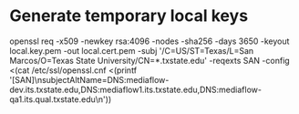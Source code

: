 # Generate temporary local keys
openssl req -x509 -newkey rsa:4096 -nodes -sha256 -days 3650 -keyout local.key.pem -out local.cert.pem -subj '/C=US/ST=Texas/L=San Marcos/O=Texas State University/CN=*.txstate.edu' -reqexts SAN -config <(cat /etc/ssl/openssl.cnf <(printf '[SAN]\nsubjectAltName=DNS:mediaflow-dev.its.txstate.edu,DNS:mediaflow1.its.txstate.edu,DNS:mediaflow-qa1.its.qual.txstate.edu\n'))

